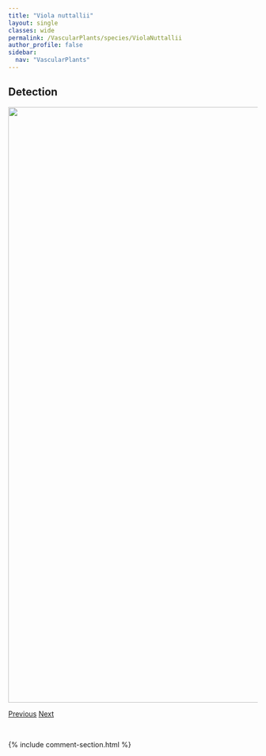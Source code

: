 ```yaml
---
title: "Viola nuttallii"
layout: single
classes: wide
permalink: /VascularPlants/species/ViolaNuttallii
author_profile: false
sidebar:
  nav: "VascularPlants"
---
```


<h2>Detection</h2>

<a href="https://drive.google.com/uc?export=view&id=1iwZZ7QRaKld34FhpP6dRggy7McsLyYrZ">
<img src="https://drive.google.com/uc?export=view&id=1iwZZ7QRaKld34FhpP6dRggy7McsLyYrZ" height = "1200" width = "800">
</a>


<a href="/DevelopmentWebsite/VascularPlants/species/ViolaNephrophylla" class="pagination--pager" title="Viola nephrophylla">Previous</a> <a href="/DevelopmentWebsite/VascularPlants/species/ViolaOrbiculata" class="pagination--pager" title="Viola orbiculata">Next</a>

<p>&nbsp;</p>

{% include comment-section.html %}
